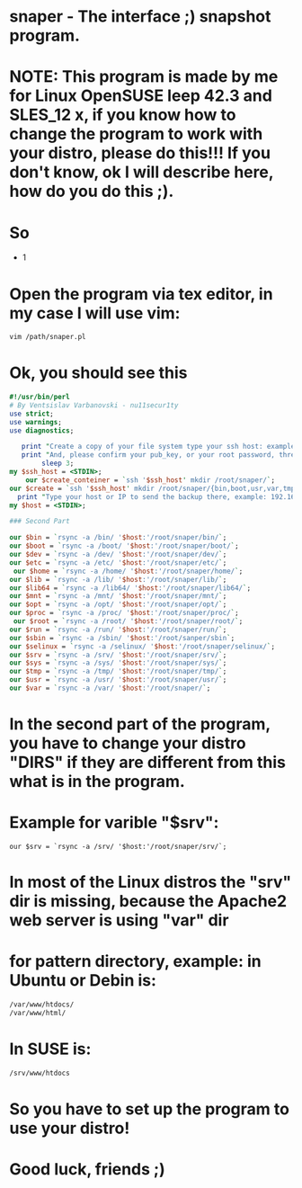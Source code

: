 # snaper - The interface ;) snapshot program.


# NOTE: This program is made by me for Linux OpenSUSE leep 42.3 and SLES_12 x, if you know how to change the program to work with your distro, please do this!!! If you don't know, ok I will describe here, how do you do this ;).

# So 
- 1
# Open the program via tex editor, in my case I will use vim:

```perl
vim /path/snaper.pl
```
# Ok, you should see this

```perl
#!/usr/bin/perl
# By Ventsislav Varbanovski - nu11secur1ty
use strict;
use warnings;
use diagnostics;

   print "Create a copy of your file system type your ssh host: example: 192.168.1.1\n";
   print "And, please confirm your pub_key, or your root password, three times...\n";
        sleep 3;
my $ssh_host = <STDIN>;
    our $create_conteiner = `ssh '$ssh_host' mkdir /root/snaper/`;
our $create = `ssh '$ssh_host' mkdir /root/snaper/{bin,boot,usr,var,tmp,sys,srv,selinux,sbin,run,root,proc,opt,mnt,lib64,lib,home,etc,dev}`;
  print "Type your host or IP to send the backup there, example: 192.168.1.1\n";
my $host = <STDIN>;

### Second Part

our $bin = `rsync -a /bin/ '$host:'/root/snaper/bin/`;
our $boot = `rsync -a /boot/ '$host:'/root/snaper/boot/`;
our $dev = `rsync -a /dev/ '$host:'/root/snaper/dev/`;
our $etc = `rsync -a /etc/ '$host:'/root/snaper/etc/`;
 our $home = `rsync -a /home/ '$host:'/root/snaper/home/`;
our $lib = `rsync -a /lib/ '$host:'/root/snaper/lib/`;
our $lib64 = `rsync -a /lib64/ '$host:'/root/snaper/lib64/`;
our $mnt = `rsync -a /mnt/ '$host:'/root/snaper/mnt/`;
our $opt = `rsync -a /opt/ '$host:'/root/snaper/opt/`;
our $proc = `rsync -a /proc/ '$host:'/root/snaper/proc/`;
 our $root = `rsync -a /root/ '$host:'/root/snaper/root/`;
our $run = `rsync -a /run/ '$host:'/root/snaper/run/`;
our $sbin = `rsync -a /sbin/ '$host:'/root/sanper/sbin`; 
our $selinux = `rsync -a /selinux/ '$host:'/root/snaper/selinux/`;
our $srv = `rsync -a /srv/ '$host:'/root/snaper/srv/`;
our $sys = `rsync -a /sys/ '$host:'/root/snaper/sys/`;
our $tmp = `rsync -a /tmp/ '$host:'/root/snaper/tmp/`;
our $usr = `rsync -a /usr/ '$host:'/root/snaper/usr/`;
our $var = `rsync -a /var/ '$host:'/root/snaper/`;
```
# In the second part of the program, you have to change your distro "DIRS" if they are different from this what is in the program.
# Example for varible "$srv":
```
our $srv = `rsync -a /srv/ '$host:'/root/snaper/srv/`;
```
# In most of the Linux distros the "srv" dir is missing, because the Apache2 web server is using "var" dir
# for pattern directory, example: in Ubuntu or Debin is:
```bash
/var/www/htdocs/
/var/www/html/
```
# In SUSE is:
```bash 
/srv/www/htdocs
```
# So you have to set up the program to use your distro!
# Good luck, friends ;)
